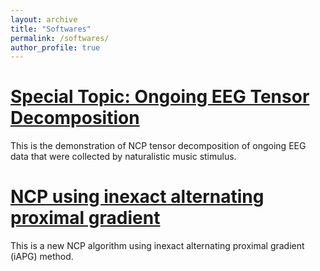 ```yaml
---
layout: archive
title: "Softwares"
permalink: /softwares/
author_profile: true
---
```


<a href="https://github.com/wangdeqing/Ongoing_EEG_Tensor_Decomposition" target="_blank"><strong>Special Topic: Ongoing EEG Tensor Decomposition</strong></a>
======
This is the demonstration of NCP tensor decomposition of ongoing EEG data that were collected by naturalistic music stimulus.


<a href="https://github.com/wangdeqing/Inexact_Alternating_Proximal_Gradient" target="_blank"><strong>NCP using inexact alternating proximal gradient</strong></a>
======
This is a new NCP algorithm using inexact alternating proximal gradient (iAPG) method.


